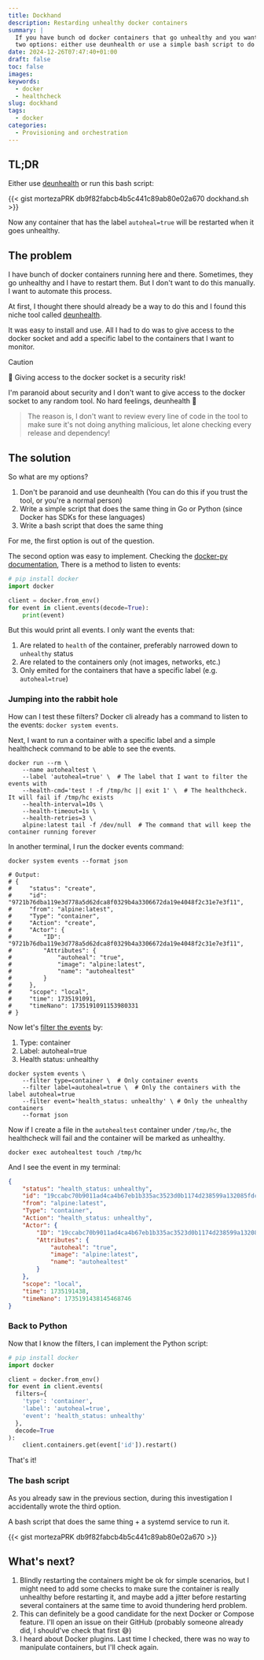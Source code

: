 ```yaml
---
title: Dockhand
description: Restarding unhealthy docker containers
summary: |
  If you have bunch od docker containers that go unhealthy and you want to restart them automatically, you have
  two options: either use deunhealth or use a simple bash script to do the same thing.
date: 2024-12-26T07:47:40+01:00
draft: false
toc: false
images:
keywords:
  - docker
  - healthcheck
slug: dockhand
tags:
  - docker
categories:
  - Provisioning and orchestration
---
```


## TL;DR

Either use [deunhealth](https://github.com/qdm12/deunhealth) or run this bash script:

{{< gist mortezaPRK db9f82fabcb4b5c441c89ab80e02a670 dockhand.sh >}}

Now any container that has the label `autoheal=true` will be restarted when it goes unhealthy.


## The problem

I have bunch of docker containers running here and there. Sometimes, they go unhealthy and I have to restart them. But I don't want to do this manually. I want to automate this process.

At first, I thought there should already be a way to do this and I found this niche tool called [deunhealth](https://github.com/qdm12/deunhealth).

It was easy to install and use. All I had to do was to give access to the docker socket and add a specific label to the containers that I want to monitor.


> [!CAUTION]
> :loudspeaker: Giving access to the docker socket is a security risk!

I'm paranoid about security and I don't want to give access to the docker socket to any random tool. No hard feelings, deunhealth :melting_face:

> The reason is, I don't want to review every line of code in the tool to make sure it's not doing anything malicious, let alone checking every release and dependency!


## The solution

So what are my options?

1. Don't be paranoid and use deunhealth (You can do this if you trust the tool, or you're a normal person)
2. Write a simple script that does the same thing in Go or Python (since Docker has SDKs for these languages)
3. Write a bash script that does the same thing


For me, the first option is out of the question.

The second option was easy to implement. Checking the [docker-py documentation](https://docker-py.readthedocs.io/en/stable/client.html), There is a method to listen to events:

```python
# pip install docker
import docker

client = docker.from_env()
for event in client.events(decode=True):
    print(event)
```

But this would print all events. I only want the events that:
1. Are related to `health` of the container, preferably narrowed down to `unhealthy` status
2. Are related to the containers only (not images, networks, etc.)
3. Only emited for the containers that have a specific label (e.g. `autoheal=true`)

### Jumping into the rabbit hole

How can I test these filters? Docker cli already has a command to listen to the events: `docker system events`.

Next, I want to run a container with a specific label and a simple healthcheck command to be able to see the events.

```shell
docker run --rm \
    --name autohealtest \
    --label 'autoheal=true' \  # The label that I want to filter the events with
    --health-cmd='test ! -f /tmp/hc || exit 1' \  # The healthcheck. It will fail if /tmp/hc exists
    --health-interval=10s \
    --health-timeout=1s \
    --health-retries=3 \
    alpine:latest tail -f /dev/null  # The command that will keep the container running forever
```

In another terminal, I run the docker events command:

```shell
docker system events --format json

# Output:
# {
#     "status": "create",
#     "id": "9721b76dba119e3d778a5d62dca8f0329b4a3306672da19e4048f2c31e7e3f11",
#     "from": "alpine:latest",
#     "Type": "container",
#     "Action": "create",
#     "Actor": {
#         "ID": "9721b76dba119e3d778a5d62dca8f0329b4a3306672da19e4048f2c31e7e3f11",
#         "Attributes": {
#             "autoheal": "true",
#             "image": "alpine:latest",
#             "name": "autohealtest"
#         }
#     },
#     "scope": "local",
#     "time": 1735191091,
#     "timeNano": 1735191091153980331
# }
```

Now let's [filter the events](https://docs.docker.com/reference/cli/docker/system/events/#filter) by:
1. Type: container
2. Label: autoheal=true
3. Health status: unhealthy

```shell
docker system events \
    --filter type=container \  # Only container events
    --filter label=autoheal=true \  # Only the containers with the label autoheal=true
    --filter event='health_status: unhealthy' \ # Only the unhealthy containers
    --format json
```

Now if I create a file in the `autohealtest` container under `/tmp/hc`, the healthcheck will fail and the container will be marked as unhealthy.

```shell
docker exec autohealtest touch /tmp/hc
```

And I see the event in my terminal:
```json
{
    "status": "health_status: unhealthy",
    "id": "19ccabc70b9011ad4ca4b67eb1b335ac3523d0b1174d238599a132085fdcb142",
    "from": "alpine:latest",
    "Type": "container",
    "Action": "health_status: unhealthy",
    "Actor": {
        "ID": "19ccabc70b9011ad4ca4b67eb1b335ac3523d0b1174d238599a132085fdcb142",
        "Attributes": {
            "autoheal": "true",
            "image": "alpine:latest",
            "name": "autohealtest"
        }
    },
    "scope": "local",
    "time": 1735191438,
    "timeNano": 1735191438145468746
}
```

### Back to Python

Now that I know the filters, I can implement the Python script:

```python
# pip install docker
import docker

client = docker.from_env()
for event in client.events(
  filters={
    'type': 'container',
    'label': 'autoheal=true',
    'event': 'health_status: unhealthy'
  },
  decode=True
):
    client.containers.get(event['id']).restart()
```

That's it!

### The bash script

As you already saw in the previous section, during this investigation I accidentally wrote the third option.

A bash script that does the same thing + a systemd service to run it.

{{< gist mortezaPRK db9f82fabcb4b5c441c89ab80e02a670 >}}


## What's next?

1. Blindly restarting the containers might be ok for simple scenarios, but I might need to add some checks to make sure the container is really unhealthy before restarting it, and maybe add a jitter before restarting several containers at the same time to avoid thundering herd problem.
2. This can definitely be a good candidate for the next Docker or Compose feature. I'll open an issue on their GitHub (probably someone already did, I should've check that first :sweat_smile:)
3. I heard about Docker plugins. Last time I checked, there was no way to manipulate containers, but I'll check again.
